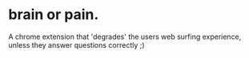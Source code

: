 # brain or pain.

A chrome extension that 'degrades' the users web surfing experience, unless they answer questions correctly ;)